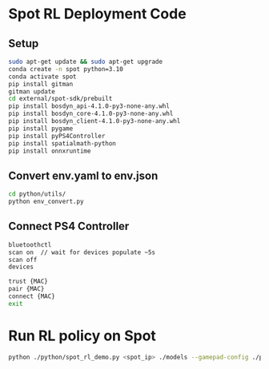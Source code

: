 # Spot RL Deployment Code

## Setup
```bash
sudo apt-get update && sudo apt-get upgrade
conda create -n spot python=3.10
conda activate spot
pip install gitman
gitman update
cd external/spot-sdk/prebuilt
pip install bosdyn_api-4.1.0-py3-none-any.whl
pip install bosdyn_core-4.1.0-py3-none-any.whl
pip install bosdyn_client-4.1.0-py3-none-any.whl
pip install pygame
pip install pyPS4Controller
pip install spatialmath-python
pip install onnxruntime
```

## Convert env.yaml to env.json
```bash
cd python/utils/
python env_convert.py 
```

## Connect PS4 Controller
```bash
bluetoothctl
scan on  // wait for devices populate ~5s
scan off
devices
```
```bash
trust {MAC} 
pair {MAC} 
connect {MAC} 
exit
```

# Run RL policy on Spot
```bash
python ./python/spot_rl_demo.py <spot_ip> ./models --gamepad-config ./python/gamepad_config.json
```
